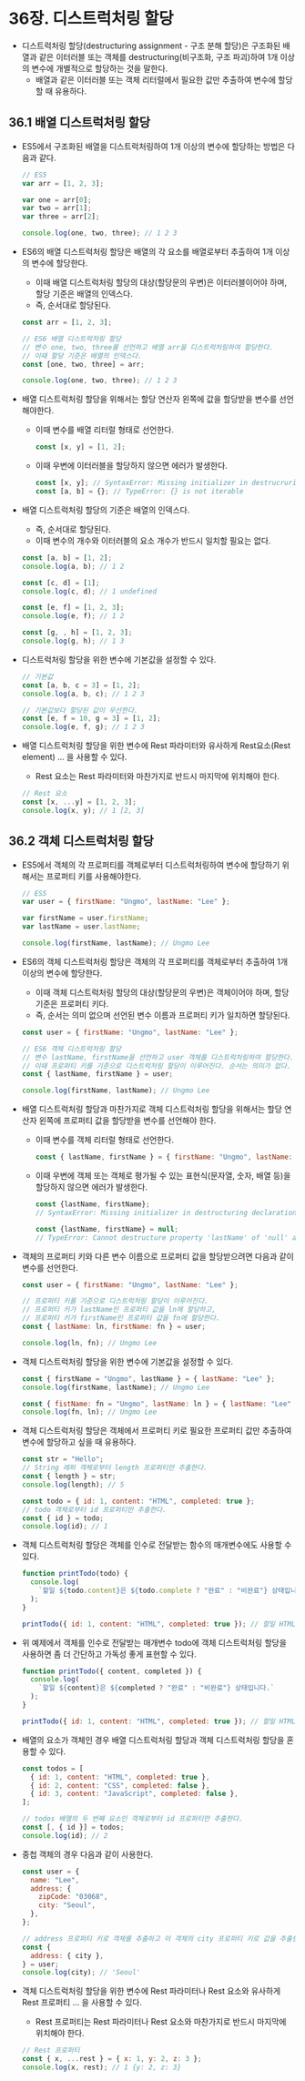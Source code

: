 # 36장. 디스트럭처링 할당

- 디스트럭처링 할당(destructuring assignment - 구조 분해 할당)은 구조화된 배열과 같은 이터러블 또는 객체를 destructuring(비구조화, 구조 파괴)하여 1개 이상의 변수에 개별적으로 할당하는 것을 말한다.
  - 배열과 같은 이터러블 또는 객체 리터럴에서 필요한 값만 추출하여 변수에 할당할 때 유용하다.

## 36.1 배열 디스트럭처링 할당

- ES5에서 구조화된 배열을 디스트럭처링하여 1개 이상의 변수에 할당하는 방법은 다음과 같다.

  ```javascript
  // ES5
  var arr = [1, 2, 3];

  var one = arr[0];
  var two = arr[1];
  var three = arr[2];

  console.log(one, two, three); // 1 2 3
  ```

- ES6의 배열 디스트럭처링 할당은 배열의 각 요소를 배열로부터 추출하여 1개 이상의 변수에 할당한다.

  - 이때 배열 디스트럭처링 할당의 대상(할당문의 우변)은 이터러블이어야 하며, 할당 기준은 배열의 인덱스다.
  - 즉, 순서대로 할당된다.

  ```javascript
  const arr = [1, 2, 3];

  // ES6 배열 디스트럭처링 할당
  // 변수 one, two, three를 선언하고 배열 arr을 디스트럭처링하여 할당한다.
  // 이때 할당 기준은 배열의 인덱스다.
  const [one, two, three] = arr;

  console.log(one, two, three); // 1 2 3
  ```

- 배열 디스트럭처링 할당을 위해서는 할당 연산자 왼쪽에 값을 할당받을 변수를 선언해야한다.
  - 이때 변수를 배열 리터럴 형태로 선언한다.
    ```javascript
    const [x, y] = [1, 2];
    ```
  - 이때 우변에 이터러블을 할당하지 않으면 에러가 발생한다.
    ```javascript
    const [x, y]; // SyntaxError: Missing initializer in destrucruring declaration
    const [a, b] = {}; // TypeError: {} is not iterable
    ```
- 배열 디스트럭처링 할당의 기준은 배열의 인덱스다.

  - 즉, 순서대로 할당된다.
  - 이때 변수의 개수와 이터러블의 요소 개수가 반드시 일치할 필요는 없다.

  ```javascript
  const [a, b] = [1, 2];
  console.log(a, b); // 1 2

  const [c, d] = [1];
  console.log(c, d); // 1 undefined

  const [e, f] = [1, 2, 3];
  console.log(e, f); // 1 2

  const [g, , h] = [1, 2, 3];
  console.log(g, h); // 1 3
  ```

- 디스트럭처링 할당을 위한 변수에 기본값을 설정할 수 있다.

  ```javascript
  // 기본값
  const [a, b, c = 3] = [1, 2];
  console.log(a, b, c); // 1 2 3

  // 기본값보다 할당된 값이 우선한다.
  const [e, f = 10, g = 3] = [1, 2];
  console.log(e, f, g); // 1 2 3
  ```

- 배열 디스트럭처링 할당을 위한 변수에 Rest 파라미터와 유사하게 Rest요소(Rest element) ... 을 사용할 수 있다.
  - Rest 요소는 Rest 파라미터와 마찬가지로 반드시 마지막에 위치해야 한다.
  ```javascript
  // Rest 요소
  const [x, ...y] = [1, 2, 3];
  console.log(x, y); // 1 [2, 3]
  ```

## 36.2 객체 디스트럭처링 할당

- ES5에서 객체의 각 프로퍼티를 객체로부터 디스트럭처링하여 변수에 할당하기 위해서는 프로퍼티 키를 사용해야한다.

  ```javascript
  // ES5
  var user = { firstName: "Ungmo", lastName: "Lee" };

  var firstName = user.firstName;
  var lastName = user.lastName;

  console.log(firstName, lastName); // Ungmo Lee
  ```

- ES6의 객체 디스트럭처링 할당은 객체의 각 프로퍼티를 객체로부터 추출하여 1개 이상의 변수에 할당한다.

  - 이때 객체 디스트럭처링 할당의 대상(할당문의 우변)은 객체이어야 하며, 할당 기준은 프로퍼티 키다.
  - 즉, 순서는 의미 없으며 선언된 변수 이름과 프로퍼티 키가 일치하면 할당된다.

  ```javascript
  const user = { firstName: "Ungmo", lastName: "Lee" };

  // ES6 객체 디스트럭처링 할당
  // 변수 lastName, firstName을 선언하고 user 객체를 디스트럭처링하여 할당한다.
  // 이때 프로퍼티 키를 기준으로 디스트럭처링 할당이 이루어진다. 순서는 의미가 없다.
  const { lastName, firstName } = user;

  console.log(firstName, lastName); // Ungmo Lee
  ```

- 배열 디스트럭처링 할당과 마찬가지로 객체 디스트럭처링 할당을 위해서는 할당 연산자 왼쪽에 프로퍼티 값을 할당받을 변수를 선언해야 한다.

  - 이때 변수를 객체 리터럴 형태로 선언한다.
    ```javascript
    const { lastName, firstName } = { firstName: "Ungmo", lastName: "Lee" };
    ```
  - 이때 우변에 객체 또는 객체로 평가될 수 있는 표현식(문자열, 숫자, 배열 등)을 할당하지 않으면 에러가 발생한다.

    ```javascript
    const {lastName, firstName};
    // SyntaxError: Missing initializer in destructuring declaration

    const {lastName, firstName} = null;
    // TypeError: Cannot destructure property 'lastName' of 'null' as it is null.
    ```

- 객체의 프로퍼티 키와 다른 변수 이름으로 프로퍼티 값을 할당받으려면 다음과 같이 변수를 선언한다.

  ```javascript
  const user = { firstName: "Ungmo", lastName: "Lee" };

  // 프로퍼티 키를 기준으로 디스트럭처링 할당이 이루어진다.
  // 프로퍼티 키가 lastName인 프로퍼티 값을 ln에 할당하고,
  // 프로퍼티 키가 firstName인 프로퍼티 값을 fn에 할당한다.
  const { lastName: ln, firstName: fn } = user;

  console.log(ln, fn); // Ungmo Lee
  ```

- 객체 디스트럭처링 할당을 위한 변수에 기본값을 설정할 수 있다.

  ```javascript
  const { firstName = "Ungmo", lastName } = { lastName: "Lee" };
  console.log(firstName, lastName); // Ungmo Lee

  const { fistName: fn = "Ungmo", lastName: ln } = { lastName: "Lee" };
  console.log(fn, ln); // Ungmo Lee
  ```

- 객체 디스트럭처링 할당은 객체에서 프로퍼티 키로 필요한 프로퍼티 값만 추출하여 변수에 할당하고 싶을 때 유용하다.

  ```javascript
  const str = "Hello";
  // String 레퍼 객체로부터 length 프로퍼티만 추출한다.
  const { length } = str;
  console.log(length); // 5

  const todo = { id: 1, content: "HTML", completed: true };
  // todo 객체로부터 id 프로퍼티만 추출한다.
  const { id } = todo;
  console.log(id); // 1
  ```

- 객체 디스트럭처링 할당은 객체를 인수로 전달받는 함수의 매개변수에도 사용할 수 있다.

  ```javascript
  function printTodo(todo) {
    console.log(
      `할일 ${todo.content}은 ${todo.complete ? "완료" : "비완료"} 상태입니다.`
    );
  }

  printTodo({ id: 1, content: "HTML", completed: true }); // 할일 HTML은 완료 상태입니다.
  ```

- 위 예제에서 객체를 인수로 전달받는 매개변수 todo에 객체 디스트럭처링 할당을 사용하면 좀 더 간단하고 가독성 좋게 표현할 수 있다.

  ```javascript
  function printTodo({ content, completed }) {
    console.log(
      `할일 ${content}은 ${completed ? "완료" : "비완료"} 상태입니다.`
    );
  }

  printTodo({ id: 1, content: "HTML", completed: true }); // 할일 HTML은 완료 상태입니다.
  ```

- 배열의 요소가 객체인 경우 배열 디스트럭처링 할당과 객체 디스트럭처링 할당을 혼용할 수 있다.

  ```javascript
  const todos = [
    { id: 1, content: "HTML", completed: true },
    { id: 2, content: "CSS", completed: false },
    { id: 3, content: "JavaScript", completed: false },
  ];

  // todos 배열의 두 번째 요소인 객체로부터 id 프로퍼티만 추출한다.
  const [, { id }] = todos;
  console.log(id); // 2
  ```

- 중첩 객체의 경우 다음과 같이 사용한다.

  ```javascript
  const user = {
    name: "Lee",
    address: {
      zipCode: "03068",
      city: "Seoul",
    },
  };

  // address 프로퍼티 키로 객체를 추출하고 이 객체의 city 프로퍼티 키로 값을 추출한다.
  const {
    address: { city },
  } = user;
  console.log(city); // 'Seoul'
  ```

- 객체 디스트럭처링 할당을 위한 변수에 Rest 파라미터나 Rest 요소와 유사하게 Rest 프로퍼티 ... 을 사용할 수 있다.
  - Rest 프로퍼티는 Rest 파라미터나 Rest 요소와 마찬가지로 반드시 마지막에 위치해야 한다.
  ```javascript
  // Rest 프로퍼티
  const { x, ...rest } = { x: 1, y: 2, z: 3 };
  console.log(x, rest); // 1 {y: 2, z: 3}
  ```
